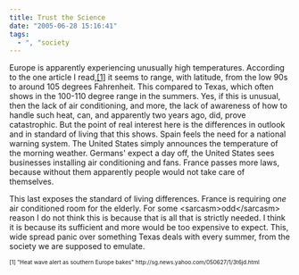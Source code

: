 ```yaml
---
title: Trust the Science
date: "2005-06-28 15:16:41"
tags:
  - ", "society
---
```

<p>Europe is apparently experiencing unusually high temperatures.  According to the one article I read,<a href="http://sg.news.yahoo.com/050627/1/3t6jd.html">[1]</a> it seems to range, with latitude, from the low 90s to around 105 degrees Fahrenheit.  This compared to Texas, which often shows in the 100-110 degree range in the summers.  Yes, if this is unusual, then the lack of air conditioning, and more, the lack of awareness of how to handle such heat, can, and apparently two years ago, did, prove catastrophic.  But the point of real interest here is the differences in outlook and in standard of living that this shows. Spain feels the need for a national warning system.  The United States simply announces the temperature of the morning weather. Germans' expect a day off, the United States sees businesses installing air conditioning and fans.  France passes more laws, because without them apparently people would not take care of themselves.</p>  <p>This last exposes the standard of living differences.  France is requiring <em>one</em> air conditioned room for the elderly. For some &lt;sarcasm&gt;odd&lt;/sarcasm&gt; reason I do not think this is because that is all that is strictly needed.  I think it is because its sufficient and more would be too expensive to expect. This, wide spread panic over something Texas deals with every summer, from the society we are supposed to emulate.</p>   <font size="-2"> [1] "Heat wave alert as southern Europe bakes" http://sg.news.yahoo.com/050627/1/3t6jd.html </font>

